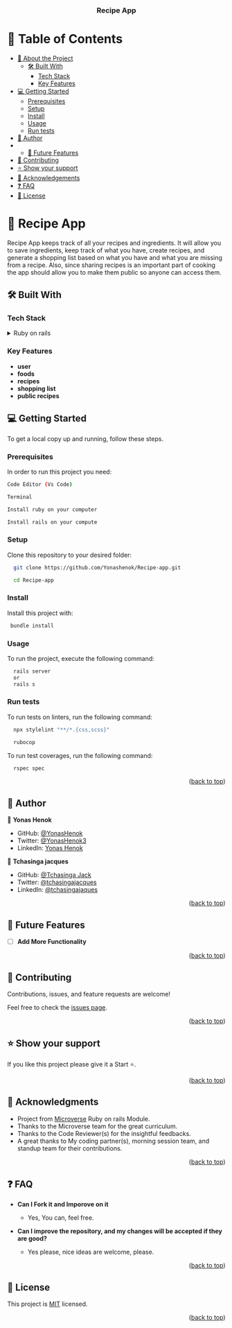 <a name="readme-top"></a>

<div align="center">

  <h3><b>Recipe App</b></h3>

</div>

# 📗 Table of Contents

- [📖 About the Project](#about-project)
  - [🛠 Built With](#built-with)
    - [Tech Stack](#tech-stack)
    - [Key Features](#key-features)
- [💻 Getting Started](#getting-started)
  - [Prerequisites](#prerequisites)
  - [Setup](#setup)
  - [Install](#install)
  - [Usage](#usage)
  - [Run tests](#run-tests)
- [👤 Author](#author)
- - [🔭 Future Features](#future-features)
- [🤝 Contributing](#contributing)
- [⭐️ Show your support](#support)
- [🙏 Acknowledgements](#acknowledgements)
- [❓ FAQ](#faq)
- [📝 License](#license)

# 📖 Recipe App <a name="about-project"></a>

Recipe App keeps track of all your recipes and ingredients. It will allow you to save ingredients, keep track of what you have, create recipes, and generate a shopping list based on what you have and what you are missing from a recipe. Also, since sharing recipes is an important part of cooking the app should allow you to make them public so anyone can access them.

## 🛠 Built With <a name="built-with"></a>

### Tech Stack <a name="tech-stack"></a>

<details>
<summary>Ruby on rails</summary>
</details>

### Key Features <a name="key-features"></a>

- **user**
- **foods**
- **recipes**
- **shopping list**
- **public recipes**



## 💻 Getting Started <a name="getting-started"></a>

To get a local copy up and running, follow these steps.

### Prerequisites

In order to run this project you need:

```sh
Code Editor (Vs Code)

Terminal

Install ruby on your computer

Install rails on your compute
```

### Setup

Clone this repository to your desired folder:

```sh
  git clone https://github.com/Yonashenok/Recipe-app.git

  cd Recipe-app

```

### Install

Install this project with:

```sh
 bundle install
```

### Usage

To run the project, execute the following command:

```sh
  rails server
  or
  rails s
```

### Run tests

To run tests on linters, run the following command:

```sh
  npx stylelint "**/*.{css,scss}"
```

```sh
  rubocop
```

To run test coverages, run the following command:

```sh
  rspec spec
```

<p align="right">(<a href="#readme-top">back to top</a>)</p>

## 👤 Author <a name="author"></a>

👤 **Yonas Henok**

- GitHub: [@YonasHenok](https://github.com/Yonashenok)
- Twitter: [@YonasHenok3](https://www.twitter.com/YonasHenok3)
- LinkedIn: [Yonas Henok](https://www.linkedin.com/in/yonas-henok/)

👤 **Tchasinga jacques**

- GitHub: [@Tchasinga Jack](https://github.com/tchasinga)
- Twitter: [@tchasingajacques](https://twitter.com/TchasingaJacque)
- LinkedIn: [@tchasingajaques](https://www.linkedin.com/in/tchasinga-jacques-76aba7214/)

<p align="right">(<a href="#readme-top">back to top</a>)</p>

## 🔭 Future Features <a name="future-features"></a>

- [ ] **Add More Functionality**

<p align="right">(<a href="#readme-top">back to top</a>)</p>

## 🤝 Contributing <a name="contributing"></a>

Contributions, issues, and feature requests are welcome!

Feel free to check the [issues page](../../issues/).

<p align="right">(<a href="#readme-top">back to top</a>)</p>

## ⭐️ Show your support <a name="support"></a>

If you like this project please give it a Start ⭐️.

<p align="right">(<a href="#readme-top">back to top</a>)</p>

## 🙏 Acknowledgments <a name="acknowledgements"></a>

- Project from [Microverse](https://www.microverse.org/) Ruby on rails Module.
- Thanks to the Microverse team for the great curriculum.
- Thanks to the Code Reviewer(s) for the insightful feedbacks.
- A great thanks to My coding partner(s), morning session team, and standup team for their contributions.

<p align="right">(<a href="#readme-top">back to top</a>)</p>

## ❓ FAQ <a name="faq"></a>

- **Can I Fork it and Imporove on it**

  - Yes, You can, feel free.

- **Can I improve the repository, and my changes will be accepted if they are good?**

  - Yes please, nice ideas are welcome, please.

<p align="right">(<a href="#readme-top">back to top</a>)</p>

## 📝 License <a name="license"></a>

This project is [MIT](./LICENSE) licensed.

<p align="right">(<a href="#readme-top">back to top</a>)</p>
